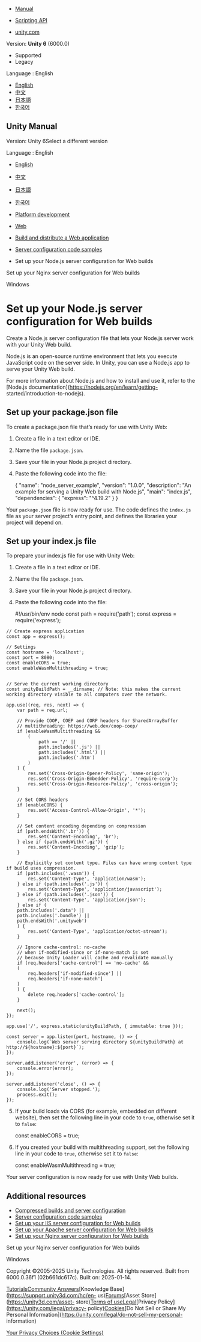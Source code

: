 [](https://docs.unity3d.com)

  * [Manual](../Manual/index.html)
  * [Scripting API](../ScriptReference/index.html)

  * [unity.com](https://unity.com/)

Version: **Unity 6** (6000.0)

  * Supported
  * Legacy

Language : English

  * [English](/Manual/web-server-config-nodejs.html)
  * [中文](/cn/current/Manual/web-server-config-nodejs.html)
  * [日本語](/ja/current/Manual/web-server-config-nodejs.html)
  * [한국어](/kr/current/Manual/web-server-config-nodejs.html)

[](https://docs.unity3d.com)

## Unity Manual

Version: Unity 6Select a different version

Language : English

  * [English](/Manual/web-server-config-nodejs.html)
  * [中文](/cn/current/Manual/web-server-config-nodejs.html)
  * [日本語](/ja/current/Manual/web-server-config-nodejs.html)
  * [한국어](/kr/current/Manual/web-server-config-nodejs.html)

  * [Platform development ](PlatformSpecific.html)
  * [Web](webgl.html)
  * [Build and distribute a Web application](webgl-building-distribution.html)
  * [Server configuration code samples](webgl-server-configuration-code-samples.html)
  * Set up your Node.js server configuration for Web builds

[](web-server-config-nginx.html)

Set up your Nginx server configuration for Web builds

[](Windows.html)

Windows

# Set up your Node.js server configuration for Web builds

Create a Node.js server configuration file that lets your Node.js server work
with your Unity Web build.

Node.js is an open-source runtime environment that lets you execute JavaScript
code on the server side. In Unity, you can use a Node.js app to serve your
Unity Web build.

For more information about Node.js and how to install and use it, refer to the
[Node.js documentation](https://nodejs.org/en/learn/getting-
started/introduction-to-nodejs).

## Set up your package.json file

To create a package.json file that’s ready for use with Unity Web:

  1. Create a file in a text editor or IDE. 

  2. Name the file `package.json`. 

  3. Save your file in your Node.js project directory.

  4. Paste the following code into the file: 
    
        {
      "name": "node_server_example",
      "version": "1.0.0",
      "description": "An example for serving a Unity Web build with Node.js",
      "main": "index.js",
      "dependencies": {
        "express": "^4.19.2"
      }
    }
    

Your `package.json` file is now ready for use. The code defines the `index.js`
file as your server project’s entry point, and defines the libraries your
project will depend on.

## Set up your index.js file

To prepare your index.js file for use with Unity Web:

  1. Create a file in a text editor or IDE. 

  2. Name the file `package.json`. 

  3. Save your file in your Node.js project directory.

  4. Paste the following code into the file: 
    
        #!/usr/bin/env node
    const path = require('path');
    const express = require('express');
    
    // Create express application
    const app = express();
    
    // Settings
    const hostname = 'localhost';
    const port = 8080;
    const enableCORS = true; 
    const enableWasmMultithreading = true;
    
    
    // Serve the current working directory 
    const unityBuildPath = __dirname; // Note: this makes the current working directory visible to all computers over the network.
    
    app.use((req, res, next) => {
        var path = req.url;
    
        // Provide COOP, COEP and CORP headers for SharedArrayBuffer
        // multithreading: https://web.dev/coop-coep/
        if (enableWasmMultithreading &&
            (
                path == '/' ||
                path.includes('.js') ||
                path.includes('.html') ||
                path.includes('.htm')
            )
        ) {
            res.set('Cross-Origin-Opener-Policy', 'same-origin');
            res.set('Cross-Origin-Embedder-Policy', 'require-corp');
            res.set('Cross-Origin-Resource-Policy', 'cross-origin');
        }
    
        // Set CORS headers
        if (enableCORS) {
            res.set('Access-Control-Allow-Origin', '*');
        }    
    
        // Set content encoding depending on compression
        if (path.endsWith('.br')) {
            res.set('Content-Encoding', 'br');
        } else if (path.endsWith('.gz')) {
            res.set('Content-Encoding', 'gzip');
        }
    
        // Explicitly set content type. Files can have wrong content type if build uses compression.
        if (path.includes('.wasm')) {
            res.set('Content-Type', 'application/wasm');
        } else if (path.includes('.js')) {
            res.set('Content-Type', 'application/javascript');
        } else if (path.includes('.json')) {
            res.set('Content-Type', 'application/json');
        } else if (
        path.includes('.data') ||
        path.includes('.bundle') ||
        path.endsWith('.unityweb')
        ) {
            res.set('Content-Type', 'application/octet-stream');
        }
    
        // Ignore cache-control: no-cache 
        // when if-modified-since or if-none-match is set
        // because Unity Loader will cache and revalidate manually
        if (req.headers['cache-control'] == 'no-cache' &&
        (
            req.headers['if-modified-since'] ||
            req.headers['if-none-match']
        )
        ) {       
            delete req.headers['cache-control'];
        }        
    
        next();
    });
    
    app.use('/', express.static(unityBuildPath, { immutable: true }));
    
    const server = app.listen(port, hostname, () => {
        console.log(`Web server serving directory ${unityBuildPath} at http://${hostname}:${port}`);
    });
    
    server.addListener('error', (error) => {
        console.error(error);
    });
    
    server.addListener('close', () => {
        console.log('Server stopped.');
        process.exit();
    });
    

  5. If your build loads via CORS (for example, embedded on different website), then set the following line in your code to `true`, otherwise set it to `false`: 
    
        const enableCORS = true; 
    

  6. If you created your build with multithreading support, set the following line in your code to `true`, otherwise set it to `false`:
    
        const enableWasmMultithreading = true;
    

Your server configuration is now ready for use with Unity Web builds.

## Additional resources

  * [Compressed builds and server configuration](webgl-deploying.html)
  * [Server configuration code samples](webgl-server-configuration-code-samples.html)
  * [Set up your IIS server configuration for Web builds](web-server-config-iis.html)
  * [Set up your Apache server configuration for Web builds](web-server-config-apache.html)
  * [Set up your Nginx server configuration for Web builds](web-server-config-nginx.html)

[](web-server-config-nginx.html)

Set up your Nginx server configuration for Web builds

[](Windows.html)

Windows

Copyright ©2005-2025 Unity Technologies. All rights reserved. Built from
6000.0.36f1 (02b661dc617c). Built on: 2025-01-14.

[Tutorials](https://learn.unity.com/)[Community
Answers](https://answers.unity3d.com)[Knowledge
Base](https://support.unity3d.com/hc/en-
us)[Forums](https://forum.unity3d.com)[Asset Store](https://unity3d.com/asset-
store)[Terms of
use](https://docs.unity3d.com/Manual/TermsOfUse.html)[Legal](https://unity.com/legal)[Privacy
Policy](https://unity.com/legal/privacy-
policy)[Cookies](https://unity.com/legal/cookie-policy)[Do Not Sell or Share
My Personal Information](https://unity.com/legal/do-not-sell-my-personal-
information)

[Your Privacy Choices (Cookie Settings)](javascript:void\(0\);)

